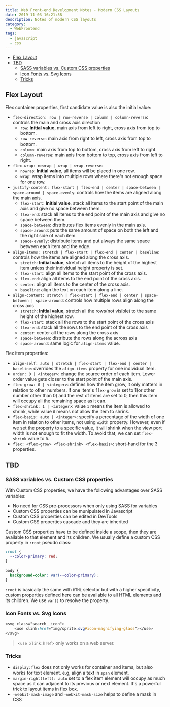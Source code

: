```yaml
---
title: Web Front-end Development Notes - Modern CSS Layouts
date: 2019-11-03 16:21:58
description: Notes of modern CSS layouts
category:
  - WebFrontend
tags:
  - javascript
  - css
---
```


- [Flex Layout](#flex-layout)
- [TBD](#tbd)
  - [SASS variables vs. Custom CSS properties](#sass-variables-vs-custom-css-properties)
  - [Icon Fonts vs. Svg Icons](#icon-fonts-vs-svg-icons)
  - [Tricks](#tricks)

## Flex Layout

Flex container properties, first candidate value is also the initial value:

- `flex-direction: row | row-reverse | column | column-reverse`: controls the main and cross axis direction
  - `row`: **Initial value**, main axis from left to right, cross axis from top to bottom.
  - `row-reverse`: main axis from right to left, cross axis from top to bottom.
  - `column`: main axis from top to bottom, cross axis from left to right.
  - `column-reverse`: main axis from bottom to top, cross axis from left to right.
- `flex-wrap: nowrap | wrap | wrap-reverse`:
  - `nowrap`: **Initial value**, all items will be placed in one row.
  - `wrap`: wrap items into multiple rows where there's not enough space for one row.
- `justify-content: flex-start | flex-end | center | space-between | space-around | space-evenly`: controls how the items are aligned along the main axis.
  - `flex-start`: **Initial value**, stack all items to the start point of the main axis and give no space between them.
  - `flex-end`: stack all items to the end point of the main axis and give no space between them.
  - `space-between`: distributes flex items evenly in the main axis.
  - `space-around`: puts the same amount of space on both the left and the right side of each item.
  - `space-evenly`: distribute items and put always the same space between each item and the edge.
- `align-items: stretch | flex-start | flex-end | center | baseline`: controls how the items are aligned along the cross axis.
  - `stretch`: **Initial value**, stretch all items to the height of the highest item unless their individual height property is set.
  - `flex-start`: align all items to the start point of the cross axis.
  - `flex-end`: align all items to the end point of the cross axis.
  - `center`: align all items to the center of the cross axis.
  - `baseline`: align the text on each item along a line.
- `align-content: stretch | flex-start | flex-end | center | space-between | space-around`: controls how multiple rows align along the cross axis
  - `stretch`: **Initial value**, stretch all the rows(not visible) to the same height of the highest row.
  - `flex-start`: stack all the rows to the start point of the cross axis
  - `flex-end`: stack all the rows to the end point of the cross axis
  - `center`: center all the rows along the cross axis
  - `space-between`: distribute the rows along the across axis
  - `space-around`: same logic for `align-items` value.

Flex item properties:

- `align-self: auto | stretch | flex-start | flex-end | center | baseline`: overrides the `align-items` property for one individual item.
- `order: 0 | <integer>`: change the source order of each item. Lower order value gets closer to the start point of the main axis.
- `flex-grow: 0 | <integer>`: defines how the item grow, it only matters in relation to other numbers. If one item's `flex-grow` is set to 1(or other number other than 0) and the rest of items are set to 0, then this item will occupy all the remaining space as it can.
- `flex-shrink: 1 | <integer>`: value `1` means the item is allowed to shrink, while value `0` means not allow the item to shrink.
- `flex-basis: auto | <integer>`: specify a percentage of the width of one item in relation to other items, not using `width` property. However, even if we set the property to a specific value, it will shrink when the view port width is not enough to fit the width. To avoid that, we can set `flex-shrink` value to `0`.
- `flex: <flex-grow> <flex-shrink> <flex-basis>`: short-hand for the 3 properties.

## TBD

### SASS variables vs. Custom CSS properties

With Custom CSS properties, we have the following advantages over SASS variables:

- No need for CSS pre-processors when only using SASS for variables
- Custom CSS properties can be munipulated in Javascript
- Custom CSS properties can be edited in DevTools
- Custom CSS properties cascade and they are inherited

Custom CSS properties have to be defined inside a scope, then they are available to that element and its children. We usually define a custom CSS property in `:root` pseudo class:

```css
:root {
  --color-primary: red;
}

body {
  background-color: var(--color-primary);
}
```

`:root` is basically the same with `HTML` selector but with a higher specificity, custom properties defined here can be available to all HTML elements and its children. We use `var()` to resolve the property.

### Icon Fonts vs. Svg Icons

```css
<svg class="search__icon">
    <use xlink:href="img/sprite.svg#icon-magnifying-glass"></use>
</svg>
```

> `<use xlink:href>` only works on a web server.

### Tricks

- `display:flex` does not only works for container and items, but also works for text element. e.g, align a text in `span` element.
- `margin-right(left): auto` set to a flex item element will occupy as much space as it can adjacent to its previous or next element. It's a powerful trick to layout items in flex box.
- `-webkit-mask-image` and `-webkit-mask-size` helps to define a mask in CSS
